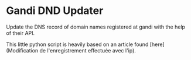 Gandi DND Updater
=================

Update the DNS record of domain names registered at gandi with the help of their API.  

This little python script is heavily based on an article found [here](Modification de l'enregistrement effectuée avec l'ip).  
